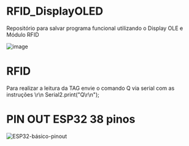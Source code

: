 # RFID_DisplayOLED

Repositório para salvar programa funcional utilizando o Display OLE e Módulo RFID

![image](https://user-images.githubusercontent.com/101602056/235198361-b76f9317-bb5e-43c9-9cd0-af37dfae9771.png)

# RFID 

Para realizar a leitura da TAG envie o comando Q via serial com as instruções \r\n
Serial2.print("Q\r\n");

# PIN OUT ESP32 38 pinos

![ESP32-básico-pinout](https://user-images.githubusercontent.com/101602056/235232991-eac5c2de-e2bb-4813-b9b1-8c859ec85699.jpg)
